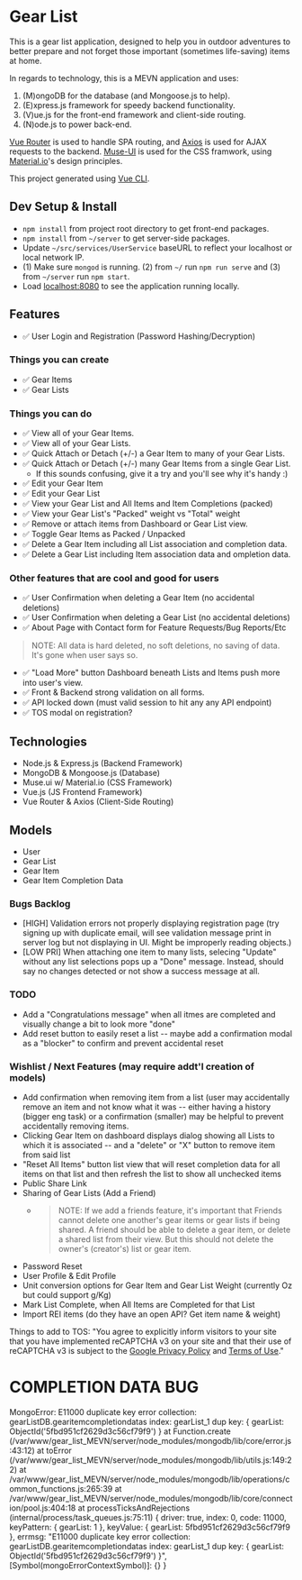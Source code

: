 # Gear List

This is a gear list application, designed to help you in outdoor adventures to better prepare and not forget those important (sometimes life-saving) items at home.

In regards to technology, this is a MEVN application and uses:

1. (M)ongoDB for the database (and Mongoose.js to help).
2. (E)xpress.js framework for speedy backend functionality.
3. (V)ue.js for the front-end framework and client-side routing.
4. (N)ode.js to power back-end.

[Vue Router](https://github.com/vuejs/vue-router) is used to handle SPA routing, and [Axios](https://github.com/axios/axios) is used for AJAX requests to the backend. [Muse-UI](https://muse-ui.org/#/en-US) is used for the CSS framwork, using [Material.io](https://material.io/)'s design principles.

This project generated using [Vue CLI](https://github.com/vuejs/vue-cli).

## Dev Setup & Install

- `npm install` from project root directory to get front-end packages.
- `npm install` from `~/server` to get server-side packages.
- Update `~/src/services/UserService` baseURL to reflect your localhost or local network IP.
- (1) Make sure `mongod` is running. (2) from `~/` run `npm run serve` and (3) from `~/server` run `npm start`.
- Load [localhost:8080](https://localhost:8080) to see the application running locally.

## Features

- ✅ User Login and Registration (Password Hashing/Decryption)

### Things you can create

- ✅ Gear Items
- ✅ Gear Lists

### Things you can do

- ✅ View all of your Gear Items.
- ✅ View all of your Gear Lists.
- ✅ Quick Attach or Detach (+/-) a Gear Item to many of your Gear Lists.
- ✅ Quick Attach or Detach (+/-) many Gear Items from a single Gear List.
  - If this sounds confusing, give it a try and you'll see why it's handy :)
- ✅ Edit your Gear Item
- ✅ Edit your Gear List
- ✅ View your Gear List and All Items and Item Completions (packed)
- ✅ View your Gear List's "Packed" weight vs "Total" weight
- ✅ Remove or attach items from Dashboard or Gear List view.
- ✅ Toggle Gear Items as Packed / Unpacked
- ✅ Delete a Gear Item including all List association and completion data.
- ✅ Delete a Gear List including Item association data and ompletion data.

### Other features that are cool and good for users

- ✅ User Confirmation when deleting a Gear Item (no accidental deletions)
- ✅ User Confirmation when deleting a Gear List (no accidental deletions)
- ✅ About Page with Contact form for Feature Requests/Bug Reports/Etc

> NOTE: All data is hard deleted, no soft deletions, no saving of data. It's gone when user says so.

- ✅ "Load More" button Dashboard beneath Lists and Items push more into user's view.
- ✅ Front & Backend strong validation on all forms.
- ✅ API locked down (must valid session to hit any any API endpoint)
- ✅ TOS modal on registration?


## Technologies

- Node.js & Express.js (Backend Framework)
- MongoDB & Mongoose.js (Database)
- Muse.ui w/ Material.io (CSS Framework)
- Vue.js (JS Frontend Framework)
- Vue Router & Axios (Client-Side Routing)

## Models

- User
- Gear List
- Gear Item
- Gear Item Completion Data

### Bugs Backlog

- [HIGH] Validation errors not properly displaying registration page (try signing up with duplicate email, will see validation message print in server log but not displaying in UI. Might be improperly reading objects.)
- [LOW PRI] When attaching one item to many lists, selecing "Update" without any list selections pops up a "Done" message. Instead, should say no changes detected or not show a success message at all.

### TODO

- Add a "Congratulations message" when all itmes are completed and visually change a bit to look more "done"
- Add reset button to easily reset a list -- maybe add a confirmation modal as a "blocker" to confirm and prevent accidental reset

### Wishlist / Next Features (may require addt'l creation of models)

- Add confirmation when removing item from a list (user may accidentally remove an item and not know what it was -- either having a history (bigger eng task) or a confirmation (smaller) may be helpful to prevent accidentally removing items.
- Clicking Gear Item on dashboard displays dialog showing all Lists to which it is associated -- and a "delete" or "X" button to remove item from said list
- "Reset All Items" button list view that will reset completion data for all items on that list and then refresh the list to show all unchecked items
- Public Share Link
- Sharing of Gear Lists (Add a Friend)
  - > NOTE: If we add a friends feature, it's important that Friends cannot delete one another's gear items or gear lists if being shared. A friend should be able to delete a gear item, or delete a shared list from their view. But this should not delete the owner's (creator's) list or gear item.
- Password Reset
- User Profile & Edit Profile
- Unit conversion options for Gear Item and Gear List Weight (currently Oz but could support g/Kg)
- Mark List Complete, when All Items are Completed for that List
- Import REI items (do they have an open API? Get item name & weight)

Things to add to TOS:
"You agree to explicitly inform visitors to your site that you have implemented reCAPTCHA v3 on your site and that their use of reCAPTCHA v3 is subject to the [Google Privacy Policy](https://policies.google.com/privacy) and [Terms of Use](https://policies.google.com/terms)."



# COMPLETION DATA BUG

MongoError: E11000 duplicate key error collection: gearListDB.gearitemcompletiondatas index: gearList_1 dup key: { gearList: ObjectId('5fbd951cf2629d3c56cf79f9') }
    at Function.create (/var/www/gear_list_MEVN/server/node_modules/mongodb/lib/core/error.js:43:12)
    at toError (/var/www/gear_list_MEVN/server/node_modules/mongodb/lib/utils.js:149:22)
    at /var/www/gear_list_MEVN/server/node_modules/mongodb/lib/operations/common_functions.js:265:39
    at /var/www/gear_list_MEVN/server/node_modules/mongodb/lib/core/connection/pool.js:404:18
    at processTicksAndRejections (internal/process/task_queues.js:75:11) {
  driver: true,
  index: 0,
  code: 11000,
  keyPattern: { gearList: 1 },
  keyValue: { gearList: 5fbd951cf2629d3c56cf79f9 },
  errmsg: "E11000 duplicate key error collection: gearListDB.gearitemcompletiondatas index: gearList_1 dup key: { gearList: ObjectId('5fbd951cf2629d3c56cf79f9') }",
  [Symbol(mongoErrorContextSymbol)]: {}
}